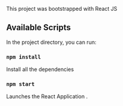 This project was bootstrapped with React JS

## Available Scripts

In the project directory, you can run:

### `npm install`

Install all the dependencies

### `npm start`

Launches the React Application .<br>
